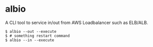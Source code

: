 albio
=====

A CLI tool to service in/out from AWS Loadbalancer such as ELB/ALB.

```shell
$ albio --out --execute
$ # something restart command
$ albio --in --execute
```

